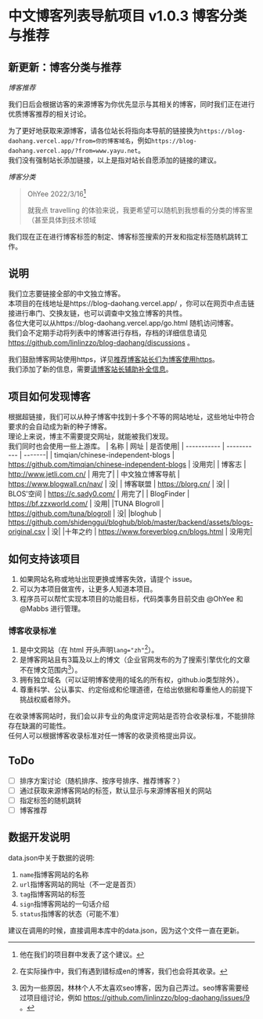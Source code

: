 # 中文博客列表导航项目 v1.0.3 博客分类与推荐
## 新更新：博客分类与推荐
*博客推荐*

我们日后会根据访客的来源博客为你优先显示与其相关的博客，同时我们正在进行优质博客推荐的相关讨论。     

为了更好地获取来源博客，请各位站长将指向本导航的链接换为`https://blog-daohang.vercel.app/?from=你的博客域名`，例如`https://blog-daohang.vercel.app/?from=www.yayu.net`。     
我们没有强制站长添加链接，以上是指对站长自愿添加的链接的建议。       

*博客分类*
> OhYee 2022/3/16[^1]
> 
>就我点 travelling 的体验来说，我更希望可以随机到我想看的分类的博客里（甚至具体到技术领域
[^1]: 他在我们的项目群中发表了这个建议。

我们现在正在进行博客标签的制定、博客标签搜索的开发和指定标签随机跳转工作。
## 说明
我们立志要链接全部的中文独立博客。    
本项目的在线地址是https://blog-daohang.vercel.app/ ，你可以在网页中点击链接进行串门、交换友链，也可以调查中文独立博客的共性。        
各位大佬可以从https://blog-daohang.vercel.app/go.html 随机访问博客。        
我们会不定期手动将列表中的博客进行存档，存档的详细信息请见 https://github.com/linlinzzo/blog-daohang/discussions 。    

我们鼓励博客网站使用https，详见[推荐博客站长们为博客使用https](https://hugo-linlinzzo.vercel.app/posts/using-https/)。        
我们添加了新的信息，需要[请博客站长辅助补全信息](https://hugo-linlinzzo.vercel.app/posts/updated-info/)。

## 项目如何发现博客
根据超链接，我们可以从种子博客中找到十多个不等的网站地址，这些地址中符合要求的会自动成为新的种子博客。     
理论上来说，博主不需要提交网址，就能被我们发现。  
我们同时也会使用一些上游库。
| 名称      | 网址 | 是否使用|
| ----------- | ----------- | -------|
| timqian/chinese-independent-blogs      | https://github.com/timqian/chinese-independent-blogs    | 没用完|
| 博客志   | http://www.jetli.com.cn/    | 用完了|
| 中文独立博客导航   | https://www.blogwall.cn/nav/    | 没|
| 博客联盟   | https://blorg.cn/    | 没|
| BLOS'空间   | https://c.sady0.com/   | 用完了|
| BlogFinder   | https://bf.zzxworld.com/  | 没用|
|TUNA Blogroll   | https://github.com/tuna/blogroll | 没|
|bloghub   | https://github.com/shidenggui/bloghub/blob/master/backend/assets/blogs-original.csv | 没|
|十年之约   | https://www.foreverblog.cn/blogs.html | 没用完|

## 如何支持该项目
1. 如果网站名称或地址出现更换或博客失效，请提个 issue。        
2. 可以为本项目做宣传，让更多人知道本项目。         
3. 程序员可以帮忙实现本项目的功能目标，代码类事务目前交由 @OhYee 和 @Mabbs 进行管理。       
### 博客收录标准
1. 是中文网站（在 html 开头声明`lang="zh"`[^2]）。
2. 是博客网站且有3篇及以上的博文（企业官网发布的为了搜索引擎优化的文章不在博文范围内[^3]）。
3. 拥有独立域名（可以证明博客使用的域名的所有权，github.io类型除外）。
4. 尊重科学、公认事实、约定俗成和伦理道德，在给出依据和尊重他人的前提下挑战权威者除外。

在收录博客网站时，我们会以非专业的角度评定网站是否符合收录标准，不能排除存在缺漏的可能性。      
任何人可以根据博客收录标准对任一博客的收录资格提出异议。 

[^2]: 在实际操作中，我们有遇到错标成en的博客，我们也会将其收录。 
[^3]: 因为一些原因，林林个人不太喜欢seo博客，因为自己弄过。seo博客需要经过项目组讨论，例如 https://github.com/linlinzzo/blog-daohang/issues/9 。  
## ToDo
- [ ] 排序方案讨论（随机排序、按序号排序、推荐博客？）
- [ ] 通过获取来源博客网站的标签，默认显示与来源博客相关的网站
- [ ] 指定标签的随机跳转
- [ ] 博客推荐

## 数据开发说明
data.json中关于数据的说明:
1. `name`指博客网站的名称
2. `url`指博客网站的网址（不一定是首页）
3. `tag`指博客网站的标签
4. `sign`指博客网站的一句话介绍
5. `status`指博客的状态（可能不准）

建议在调用的时候，直接调用本库中的data.json，因为这个文件一直在更新。
